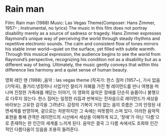 # Rain man

Film: Rain man (1988) Music: Las Vegas Theme(Composer: Hans Zimmer, 1957– ; Instrumental, no lyrics) The music in this film does not portray disability merely as a source of sadness or tragedy. Hans Zimmer expresses Raymond’s unique way of perceiving the world through steady rhythms and repetitive electronic sounds. The calm and consistent flow of tones mirrors his stable inner world—quiet on the surface, yet filled with subtle warmth. Through this musical expression, the audience begins to see the world from Raymond’s perspective, recognizing his condition not as a disability but as a different way of being. Ultimately, the music gently conveys that within this difference lies harmony and a quiet sense of human beauty.

영화 레인 맨 (1988) ,음악 : las vegas theme (작곡가: 한스 짐머 (1957~), 가사 없음(기악곡), 줄거리:냉정하나 사업가인 찰리가 자폐를 가진 형 레이먼드를 만나 여행을 떠나며 진정한 가족애를 깨닫는 이야기, 이 영화의 음악은 장애를 단순히 슬픔이나 불행으로 다루지 않는다. 한스 짐머는 일정한 리듬과 반복되는 전자음으로 레이먼드가 세상을 바라보는 고유한 감각을 그려낸다. 감정의 기복이 거의 없는 음의 흐름은 그의 안정된 내면세계를 반영하며, 겉으로는 차분하지만 그 속에는 따뜻함이 스며 있다. 이러한 음악적 표현을 통해 관객은 레이먼드의 시선에서 세상을 이해하게 되고, '장애'가 아닌 '다름'으로 존재하는 한 인간의 세계를 느끼게 된다. 음악은 결국 그 다름 속에서도 조화와 인간적인 다름다움이 있음을 조용히 들려준다.
